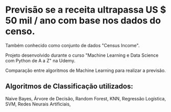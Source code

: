﻿# Previsão se a receita ultrapassa US $ 50 mil / ano com base nos dados do censo. 
Também conhecido como conjunto de dados "Census Income".

Projeto desenvolvido durante o curso "Machine Learning e Data Science com Python de A a Z" na Udemy.

Comparação entre algoritmos de Machine Learning para realizar a previsão.

## Algoritmos de Classificação utilizados:
Naive Bayes, 
Árvore de Decisão, 
Random Forest, 
KNN, 
Regressão Logística, 
SVM, 
Redes Neurais Artificiais, 

 
